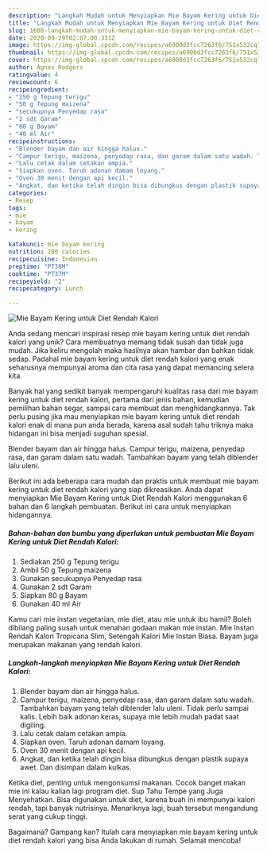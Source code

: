 ```yaml
---
description: "Langkah Mudah untuk Menyiapkan Mie Bayam Kering untuk Diet Rendah Kalori Anti Gagal"
title: "Langkah Mudah untuk Menyiapkan Mie Bayam Kering untuk Diet Rendah Kalori Anti Gagal"
slug: 1608-langkah-mudah-untuk-menyiapkan-mie-bayam-kering-untuk-diet-rendah-kalori-anti-gagal
date: 2020-09-29T02:07:00.331Z
image: https://img-global.cpcdn.com/recipes/a6900d3fcc7263f6/751x532cq70/mie-bayam-kering-untuk-diet-rendah-kalori-foto-resep-utama.jpg
thumbnail: https://img-global.cpcdn.com/recipes/a6900d3fcc7263f6/751x532cq70/mie-bayam-kering-untuk-diet-rendah-kalori-foto-resep-utama.jpg
cover: https://img-global.cpcdn.com/recipes/a6900d3fcc7263f6/751x532cq70/mie-bayam-kering-untuk-diet-rendah-kalori-foto-resep-utama.jpg
author: Agnes Rodgers
ratingvalue: 4
reviewcount: 6
recipeingredient:
- "250 g Tepung terigu"
- "50 g Tepung maizena"
- "secukupnya Penyedap rasa"
- "2 sdt Garam"
- "80 g Bayam"
- "40 ml Air"
recipeinstructions:
- "Blender bayam dan air hingga halus."
- "Campur terigu, maizena, penyedap rasa, dan garam dalam satu wadah. Tambahkan bayam yang telah diblender lalu uleni. Tidak perlu sampai kalis. Lebih baik adonan keras, supaya mie lebih mudah padat saat digiling."
- "Lalu cetak dalam cetakan ampia."
- "Siapkan oven. Taruh adonan damam loyang."
- "Oven 30 menit dengan api kecil."
- "Angkat, dan ketika telah dingin bisa dibungkus dengan plastik supaya awet. Dan disimpan dalam kulkas."
categories:
- Resep
tags:
- mie
- bayam
- kering

katakunci: mie bayam kering 
nutrition: 280 calories
recipecuisine: Indonesian
preptime: "PT38M"
cooktime: "PT37M"
recipeyield: "2"
recipecategory: Lunch

---
```



![Mie Bayam Kering untuk Diet Rendah Kalori](https://img-global.cpcdn.com/recipes/a6900d3fcc7263f6/751x532cq70/mie-bayam-kering-untuk-diet-rendah-kalori-foto-resep-utama.jpg)

Anda sedang mencari inspirasi resep mie bayam kering untuk diet rendah kalori yang unik? Cara membuatnya memang tidak susah dan tidak juga mudah. Jika keliru mengolah maka hasilnya akan hambar dan bahkan tidak sedap. Padahal mie bayam kering untuk diet rendah kalori yang enak seharusnya mempunyai aroma dan cita rasa yang dapat memancing selera kita.

Banyak hal yang sedikit banyak mempengaruhi kualitas rasa dari mie bayam kering untuk diet rendah kalori, pertama dari jenis bahan, kemudian pemilihan bahan segar, sampai cara membuat dan menghidangkannya. Tak perlu pusing jika mau menyiapkan mie bayam kering untuk diet rendah kalori enak di mana pun anda berada, karena asal sudah tahu triknya maka hidangan ini bisa menjadi suguhan spesial.

Blender bayam dan air hingga halus. Campur terigu, maizena, penyedap rasa, dan garam dalam satu wadah. Tambahkan bayam yang telah diblender lalu uleni.


Berikut ini ada beberapa cara mudah dan praktis untuk membuat mie bayam kering untuk diet rendah kalori yang siap dikreasikan. Anda dapat menyiapkan Mie Bayam Kering untuk Diet Rendah Kalori menggunakan 6 bahan dan 6 langkah pembuatan. Berikut ini cara untuk menyiapkan hidangannya.

<!--inarticleads1-->

##### Bahan-bahan dan bumbu yang diperlukan untuk pembuatan Mie Bayam Kering untuk Diet Rendah Kalori:

1. Sediakan 250 g Tepung terigu
1. Ambil 50 g Tepung maizena
1. Gunakan secukupnya Penyedap rasa
1. Gunakan 2 sdt Garam
1. Siapkan 80 g Bayam
1. Gunakan 40 ml Air


Kamu cari mie instan vegetarian, mie diet, atau mie untuk ibu hamil? Boleh dibilang paling susah untuk menahan godaan makan mie instan. Mie Instan Rendah Kalori Tropicana Slim, Setengah Kalori Mie Instan Biasa. Bayam juga merupakan makanan yang rendah kalori. 

<!--inarticleads2-->

##### Langkah-langkah menyiapkan Mie Bayam Kering untuk Diet Rendah Kalori:

1. Blender bayam dan air hingga halus.
1. Campur terigu, maizena, penyedap rasa, dan garam dalam satu wadah. Tambahkan bayam yang telah diblender lalu uleni. Tidak perlu sampai kalis. Lebih baik adonan keras, supaya mie lebih mudah padat saat digiling.
1. Lalu cetak dalam cetakan ampia.
1. Siapkan oven. Taruh adonan damam loyang.
1. Oven 30 menit dengan api kecil.
1. Angkat, dan ketika telah dingin bisa dibungkus dengan plastik supaya awet. Dan disimpan dalam kulkas.


Ketika diet, penting untuk mengonsumsi makanan. Cocok banget makan mie ini kalau kalian lagi program diet. Sup Tahu Tempe yang Juga Menyehatkan. Bisa digunakan untuk diet, karena buah ini mempunyai kalori rendah, tapi banyak nutrisinya. Menariknya lagi, buah tersebut mengandung serat yang cukup tinggi. 

Bagaimana? Gampang kan? Itulah cara menyiapkan mie bayam kering untuk diet rendah kalori yang bisa Anda lakukan di rumah. Selamat mencoba!
